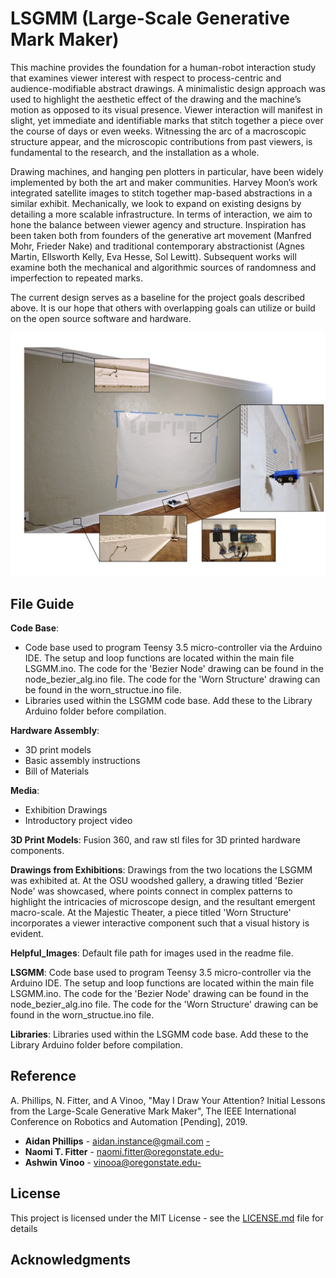 # LSGMM (Large-Scale Generative Mark Maker)

This machine provides the foundation for a human-robot interaction study that examines viewer interest with respect to process-centric and audience-modifiable abstract drawings.  A minimalistic design approach was used to highlight the aesthetic effect of the drawing and the machine’s motion as opposed to its visual presence.  Viewer interaction will manifest in slight, yet immediate and identifiable marks that stitch together a piece over the course of days or even weeks.  Witnessing the arc of a macroscopic structure appear, and the microscopic contributions from past viewers, is fundamental to the research, and the installation as a whole.

Drawing machines, and hanging pen plotters in particular, have been widely implemented by both the art and maker communities.  Harvey Moon’s work integrated satellite images to stitch together map-based abstractions in a similar exhibit.  Mechanically, we look to expand on existing designs by detailing a more scalable infrastructure.  In terms of interaction, we aim to hone the balance between viewer agency and structure.  Inspiration has been taken both from founders of the generative art movement (Manfred Mohr, Frieder Nake) and traditional contemporary abstractionist (Agnes Martin, Ellsworth Kelly, Eva Hesse, Sol Lewitt).  Subsequent works will examine both the mechanical and algorithmic sources of randomness and imperfection to repeated marks.

The current design serves as a baseline for the project goals described above.  It is our hope that others with overlapping goals can utilize or build on the open source software and hardware.

![Alt text](Large_Scale_Plotter.jpg?raw=true "Title")

## File Guide

**Code Base**:
- Code base used to program Teensy 3.5 micro-controller via the Arduino IDE.  The setup and loop functions are located within the main file LSGMM.ino.  The code for the 'Bezier Node' drawing can be found in the node_bezier_alg.ino file.  The code for the 'Worn Structure' drawing can be found in the worn_structue.ino file.
- Libraries used within the LSGMM code base.  Add these to the Library Arduino folder before compilation.

**Hardware Assembly**:
- 3D print models
- Basic assembly instructions
- Bill of Materials 

**Media**:
- Exhibition Drawings
- Introductory project video


**3D Print Models**: 
Fusion 360, and raw stl files for 3D printed hardware components.

**Drawings from Exhibitions**: 
Drawings from the two locations the LSGMM was exhibited at.  At the OSU woodshed gallery, a drawing titled 'Bezier Node' was showcased, where points connect in complex patterns to highlight the intricacies of microscope design, and the resultant emergent macro-scale.  At the Majestic Theater, a piece titled 'Worn Structure' incorporates a viewer interactive component such that a visual history is evident.

**Helpful_Images**:
Default file path for images used in the readme file.

**LSGMM**: 
Code base used to program Teensy 3.5 micro-controller via the Arduino IDE.  The setup and loop functions are located within the main file LSGMM.ino.  The code for the 'Bezier Node' drawing can be found in the node_bezier_alg.ino file.  The code for the 'Worn Structure' drawing can be found in the worn_structue.ino file.

**Libraries**:
Libraries used within the LSGMM code base.  Add these to the Library Arduino folder before compilation.


## Reference

A. Phillips, N. Fitter, and A Vinoo, "May I Draw Your Attention?  Initial Lessons from the Large-Scale Generative Mark Maker", The IEEE International Conference on Robotics and Automation [Pending], 2019.

* **Aidan Phillips** - aidan.instance@gmail.com [-]()
* **Naomi T. Fitter** - naomi.fitter@oregonstate.edu[-]()
* **Ashwin Vinoo** - vinooa@oregonstate.edu[-]()


## License

This project is licensed under the MIT License - see the [LICENSE.md](LICENSE.md) file for details

## Acknowledgments


